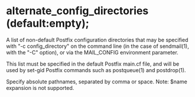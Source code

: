 # alternate_config_directories (default:empty); 


A list of non-default Postfix configuration directories that may
be specified with "-c config_directory" on the command line (in the
case of sendmail(1), with the "-C" option), or via the MAIL_CONFIG
environment parameter.



This list must be specified in the default Postfix main.cf file,
and will be used by set-gid Postfix commands such as postqueue(1)
and postdrop(1).



Specify absolute pathnames, separated by comma or space. Note: $name
expansion is not supported.



